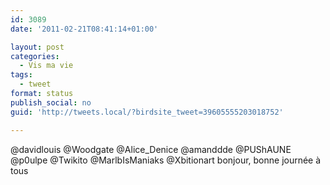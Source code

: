 ```yaml
---
id: 3089
date: '2011-02-21T08:41:14+01:00'

layout: post
categories:
  - Vis ma vie
tags:
  - tweet
format: status
publish_social: no
guid: 'http://tweets.local/?birdsite_tweet=39605555203018752'

---
```


@davidlouis @Woodgate @Alice\_Denice @amanddde @PUShAUNE @p0ulpe @Twikito @MarlbIsManiaks @Xbitionart bonjour, bonne journée à tous